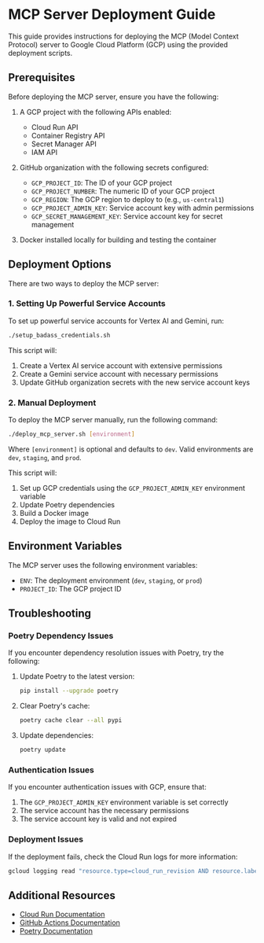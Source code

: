 # MCP Server Deployment Guide

This guide provides instructions for deploying the MCP (Model Context Protocol) server to Google Cloud Platform (GCP) using the provided deployment scripts.

## Prerequisites

Before deploying the MCP server, ensure you have the following:

1. A GCP project with the following APIs enabled:
   - Cloud Run API
   - Container Registry API
   - Secret Manager API
   - IAM API

2. GitHub organization with the following secrets configured:
   - `GCP_PROJECT_ID`: The ID of your GCP project
   - `GCP_PROJECT_NUMBER`: The numeric ID of your GCP project
   - `GCP_REGION`: The GCP region to deploy to (e.g., `us-central1`)
   - `GCP_PROJECT_ADMIN_KEY`: Service account key with admin permissions
   - `GCP_SECRET_MANAGEMENT_KEY`: Service account key for secret management

3. Docker installed locally for building and testing the container

## Deployment Options

There are two ways to deploy the MCP server:

### 1. Setting Up Powerful Service Accounts

To set up powerful service accounts for Vertex AI and Gemini, run:

```bash
./setup_badass_credentials.sh
```

This script will:
1. Create a Vertex AI service account with extensive permissions
2. Create a Gemini service account with necessary permissions
3. Update GitHub organization secrets with the new service account keys

### 2. Manual Deployment

To deploy the MCP server manually, run the following command:

```bash
./deploy_mcp_server.sh [environment]
```

Where `[environment]` is optional and defaults to `dev`. Valid environments are `dev`, `staging`, and `prod`.

This script will:
1. Set up GCP credentials using the `GCP_PROJECT_ADMIN_KEY` environment variable
2. Update Poetry dependencies
3. Build a Docker image
4. Deploy the image to Cloud Run

## Environment Variables

The MCP server uses the following environment variables:

- `ENV`: The deployment environment (`dev`, `staging`, or `prod`)
- `PROJECT_ID`: The GCP project ID

## Troubleshooting

### Poetry Dependency Issues

If you encounter dependency resolution issues with Poetry, try the following:

1. Update Poetry to the latest version:
   ```bash
   pip install --upgrade poetry
   ```

2. Clear Poetry's cache:
   ```bash
   poetry cache clear --all pypi
   ```

3. Update dependencies:
   ```bash
   poetry update
   ```

### Authentication Issues

If you encounter authentication issues with GCP, ensure that:

1. The `GCP_PROJECT_ADMIN_KEY` environment variable is set correctly
2. The service account has the necessary permissions
3. The service account key is valid and not expired

### Deployment Issues

If the deployment fails, check the Cloud Run logs for more information:

```bash
gcloud logging read "resource.type=cloud_run_revision AND resource.labels.service_name=mcp-server-dev" --limit=10
```

## Additional Resources

- [Cloud Run Documentation](https://cloud.google.com/run/docs)
- [GitHub Actions Documentation](https://docs.github.com/en/actions)
- [Poetry Documentation](https://python-poetry.org/docs/)
